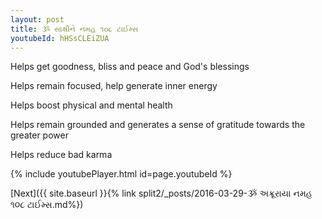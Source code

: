 ```yaml
---
layout: post
title: ૐ સાક્ષીને નમહ ૧૦૮ ટાઈમ્સ
youtubeId: hHSsCLEiZUA
---
```

 
 
Helps get goodness, bliss and peace and God's blessings
 
Helps remain focused, help generate inner energy 
 
Helps boost physical and mental health 
 
Helps remain grounded and generates a sense of gratitude towards the greater power 
 
Helps reduce bad karma
 
 
 
 


{% include youtubePlayer.html id=page.youtubeId %}
 
[Next]({{ site.baseurl }}{% link  split2/_posts/2016-03-29-ૐ અક્રૂરાયા નમહ ૧૦૮ ટાઈમ્સ.md%})
 
